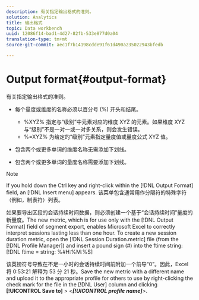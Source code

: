 ```yaml
---
description: 有关指定输出格式的准则。
solution: Analytics
title: 输出格式
topic: Data workbench
uuid: 12086f14-bad1-4d27-82fb-533e877d0a04
translation-type: tm+mt
source-git-commit: aec1f7b14198cdde91f61d490a235022943bfedb

---
```



# Output format{#output-format}

有关指定输出格式的准则。

* 每个量度或维度的名称必须以百分号 (%) 开头和结尾。

   * %XYZ% 指定与“级别”中元素对应的维度 XYZ 的元素。如果维度 XYZ 与“级别”不是一对一或一对多关系，则会发生错误。
   * %=XYZ% 为给定的“级别”元素指定量度值或量度公式 XYZ 值。

* 包含两个或更多单词的维度名称无需添加下划线。
* 包含两个或更多单词的量度名称需要添加下划线。

>[!NOTE]
>
>If you hold down the Ctrl key and right-click within the [!DNL Output Format] field, an [!DNL Insert menu] appears. 该菜单包含通常用作分隔符的特殊字符（例如，制表符）列表。

如果要导出区段的会话持续时间数据，则必须创建一个基于“会话持续时间”量度的新量度。The new metric, which is for use only with the [!DNL Output Format] field of segment export, enables Microsoft Excel to correctly interpret sessions lasting less than one hour. To create a new session duration metric, open the [!DNL Session Duration.metric] file (from the [!DNL Profile Manager]) and insert a pound sign (#) into the ftime string: [!DNL ftime = string: %#H:%M:%S]

该英镑符号导致在不足一小时的会话持续时间前附加一个前导“0”。因此，Excel 将 0:53:21 解释为 53 分 21 秒。Save the new metric with a different name and upload it to the appropriate profile for others to use by right-clicking the check mark for the file in the [!DNL User] column and clicking **[!UICONTROL Save to]** > *&lt;**[!UICONTROL profile name]**>*.
